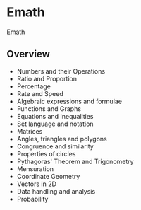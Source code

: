 # Emath

Emath

## Overview

- Numbers and their Operations
- Ratio and Proportion
- Percentage
- Rate and Speed
- Algebraic expressions and formulae
- Functions and Graphs
- Equations and Inequalities
- Set language and notation
- Matrices
- Angles, triangles and polygons
- Congruence and similarity
- Properties of circles
- Pythagoras' Theorem and Trigonometry
- Mensuration
- Coordinate Geometry
- Vectors in 2D
- Data handling and analysis
- Probability